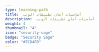 ```yaml
---
type: learning-path
title:  أساسيات أمان تطبيقات الويب
description:  أساسيات أمان تطبيقات الويب
weight: 4
thumbnail: "4"
icon: "security-sage"
badge: "Security Sage"
color: "#7CD4FD"
---
```

